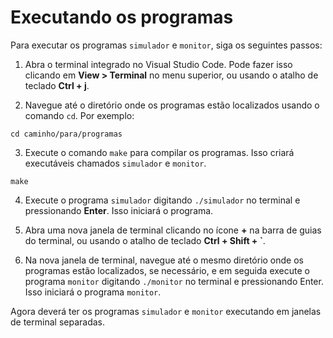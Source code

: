 # Executando os programas

Para executar os programas `simulador` e `monitor`, siga os seguintes passos:

1. Abra o terminal integrado no Visual Studio Code. Pode fazer isso clicando em **View > Terminal** no menu superior, ou usando o atalho de teclado **Ctrl + j**.

2. Navegue até o diretório onde os programas estão localizados usando o comando `cd`. Por exemplo:

```
cd caminho/para/programas
```

3. Execute o comando `make` para compilar os programas. Isso criará executáveis chamados `simulador` e `monitor`.

```
make
```

4. Execute o programa `simulador` digitando `./simulador` no terminal e pressionando **Enter**. Isso iniciará o programa.

5. Abra uma nova janela de terminal clicando no ícone **+** na barra de guias do terminal, ou usando o atalho de teclado **Ctrl + Shift + \`**.

6. Na nova janela de terminal, navegue até o mesmo diretório onde os programas estão localizados, se necessário, e em seguida execute o programa `monitor` digitando `./monitor` no terminal e pressionando Enter. Isso iniciará o programa `monitor`.

Agora deverá ter os programas `simulador` e `monitor` executando em janelas de terminal separadas.